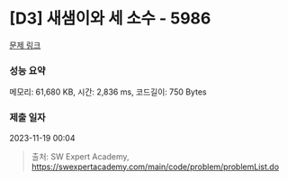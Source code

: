 # [D3] 새샘이와 세 소수 - 5986 

[문제 링크](https://swexpertacademy.com/main/code/problem/problemDetail.do?contestProbId=AWaJ3q8qV-4DFAUQ) 

### 성능 요약

메모리: 61,680 KB, 시간: 2,836 ms, 코드길이: 750 Bytes

### 제출 일자

2023-11-19 00:04



> 출처: SW Expert Academy, https://swexpertacademy.com/main/code/problem/problemList.do